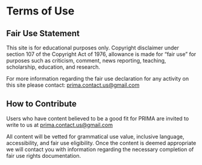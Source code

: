 # Terms of Use

## Fair Use Statement  

This site is for educational purposes only. 
Copyright disclaimer under section 107 of the Copyright Act of 1976, allowance is made for “fair use” for purposes such as criticism, comment, news reporting, teaching, scholarship, education, and research. 

For more information regarding the fair use declaration for any activity on this site please contact: [prima.contact.us@gmail.com](mailto:prima.contact.us@gmail.com)

## How to Contribute

Users who have content believed to be a good fit for PRIMA are invited to write to us at [prima.contact.us@gmail.com](mailto:prima.contact.us@gmail.com)

All content will be vetted for grammatical use value, inclusive language, accessibility, and fair use eligibility. Once the content is deemed appropriate we will contact you with information regarding the necessary completion of fair use rights documentation.
